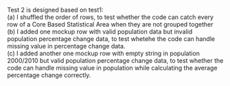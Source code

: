 Test 2 is designed based on test1: \
(a) I shuffled the order of rows, to test whether the code can catch every row of a Core Based Statistical Area when they are not grouped together \
(b) I added one mockup row with valid population data but invalid population percentage change data, to test whetehe the code can handle missing value in percentage change data. \
(c) I added another one mockup row with empty string in population 2000/2010 but valid population percentage change data, to test whether the code can handle missing value in population while calculating the average percentage change correctly.
